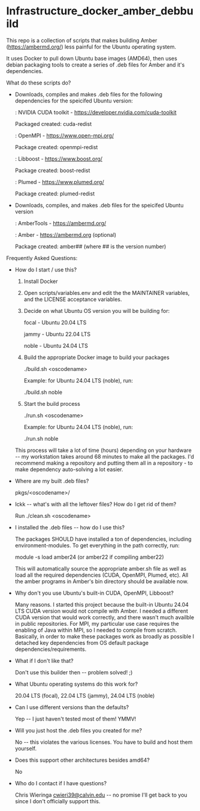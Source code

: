 # Infrastructure_docker_amber_debbuild

This repo is a collection of scripts that makes building Amber (https://ambermd.org/) less painful for the Ubuntu operating system.


It uses Docker to pull down Ubuntu base images (AMD64), then uses debian packaging tools to create a series of .deb files for Amber and it's dependencies. 

What do these scripts do?

- Downloads, compiles and makes .deb files for the following dependencies for the speicifed Ubuntu version:

  : NVIDIA CUDA toolkit - https://developer.nvidia.com/cuda-toolkit

    Packaged created: cuda-redist

  : OpenMPI - https://www.open-mpi.org/

    Package created: openmpi-redist

  : Libboost - https://www.boost.org/

    Package created: boost-redist

  : Plumed - https://www.plumed.org/

    Package created: plumed-redist

- Downloads, compiles, and makes .deb files for the speicifed Ubuntu version

  : AmberTools - https://ambermd.org/

  : Amber - https://ambermd.org (optional)

    Package created: amber##   (where ## is the version number)


Frequently Asked Questions:

- How do I start / use this?

  1. Install Docker

  2. Open scripts/variables.env and edit the the MAINTAINER variables, and the LICENSE acceptance variables.

  3. Decide on what Ubuntu OS version you will be building for:

     focal - Ubuntu 20.04 LTS

     jammy - Ubuntu 22.04 LTS

     noble - Ubuntu 24.04 LTS


  4. Build the appropriate Docker image to build your packages

     ./build.sh &lt;oscodename&gt;


     Example: for Ubuntu 24.04 LTS (noble), run:

     ./build.sh noble

  5. Start the build process

     ./run.sh &lt;oscodename&gt;


     Example: for Ubuntu 24.04 LTS (noble), run:

     ./run.sh noble

  
  This process will take a lot of time (hours) depending on your hardware -- my workstation takes around 68 minutes to make all the packages. I'd recommend making a repository and putting them all in a repository - to make dependency auto-solving a lot easier.


- Where are my built .deb files?

  pkgs/&lt;oscodename&gt;/


- Ickk -- what's with all the leftover files? How do I get rid of them?

  Run ./clean.sh &lt;oscodename&gt;


- I installed the .deb files -- how do I use this?

  The packages SHOULD have installed a ton of dependencies, including environment-modules. To get everything in the path correctly, run:
  

  module -s load amber24     (or amber22 if compiling amber22)


  This will automatically source the appropriate amber.sh file as well as load all the required dependencies (CUDA, OpenMPI, Plumed, etc). All the amber programs in Amber's bin directory should be available now.


- Why don't you use Ubuntu's built-in CUDA, OpenMPI, Libboost?

  Many reasons. I started this project because the built-in Ubuntu 24.04 LTS CUDA version would not compile with Amber. I needed a different CUDA version that would work correctly, and there wasn't much availble in public repositories. For MPI, my particular use case requires the enabling of Java within MPI, so I needed to compile from scratch. Basically, in order to make these packages work as broadly as possible I detached key dependencies from OS default package dependencies/requirements.


- What if I don't like that?

  Don't use this builder then -- problem solved! ;)


- What Ubuntu operating systems do this work for?

  20.04 LTS (focal), 22.04 LTS (jammy), 24.04 LTS (noble)


- Can I use different versions than the defaults? 

  Yep -- I just haven't tested most of them! YMMV!


- Will you just host the .deb files you created for me?

  No -- this violates the various licenses. You have to build and host them yourself.


- Does this support other architectures besides amd64? 

  No


- Who do I contact if I have questions?

  Chris Wieringa <cwieri39@calvin.edu> -- no promise I'll get back to you since I don't officially support this.
